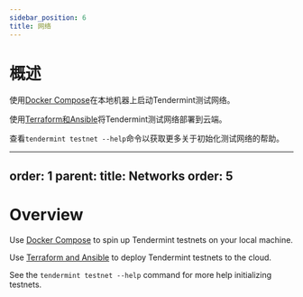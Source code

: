```yaml
---
sidebar_position: 6
title: 网络
---
```


# 概述

使用[Docker Compose](./docker-compose.md)在本地机器上启动Tendermint测试网络。

使用[Terraform和Ansible](./terraform-and-ansible.md)将Tendermint测试网络部署到云端。

查看`tendermint testnet --help`命令以获取更多关于初始化测试网络的帮助。


---
order: 1
parent:
  title: Networks
  order: 5
---

# Overview

Use [Docker Compose](./docker-compose.md) to spin up Tendermint testnets on your
local machine.

Use [Terraform and Ansible](./terraform-and-ansible.md) to deploy Tendermint
testnets to the cloud.

See the `tendermint testnet --help` command for more help initializing testnets.
